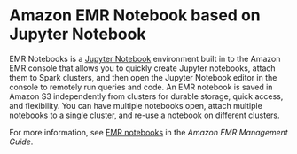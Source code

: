 # Amazon EMR Notebook based on Jupyter Notebook<a name="emr-jupyter-emr-managed-notebooks"></a>

EMR Notebooks is a [Jupyter Notebook](https://jupyter.org/) environment built in to the Amazon EMR console that allows you to quickly create Jupyter notebooks, attach them to Spark clusters, and then open the Jupyter Notebook editor in the console to remotely run queries and code\. An EMR notebook is saved in Amazon S3 independently from clusters for durable storage, quick access, and flexibility\. You can have multiple notebooks open, attach multiple notebooks to a single cluster, and re\-use a notebook on different clusters\.

For more information, see [EMR notebooks](https://docs.aws.amazon.com/emr/latest/ManagementGuide/emr-managed-notebooks.html) in the *Amazon EMR Management Guide*\.